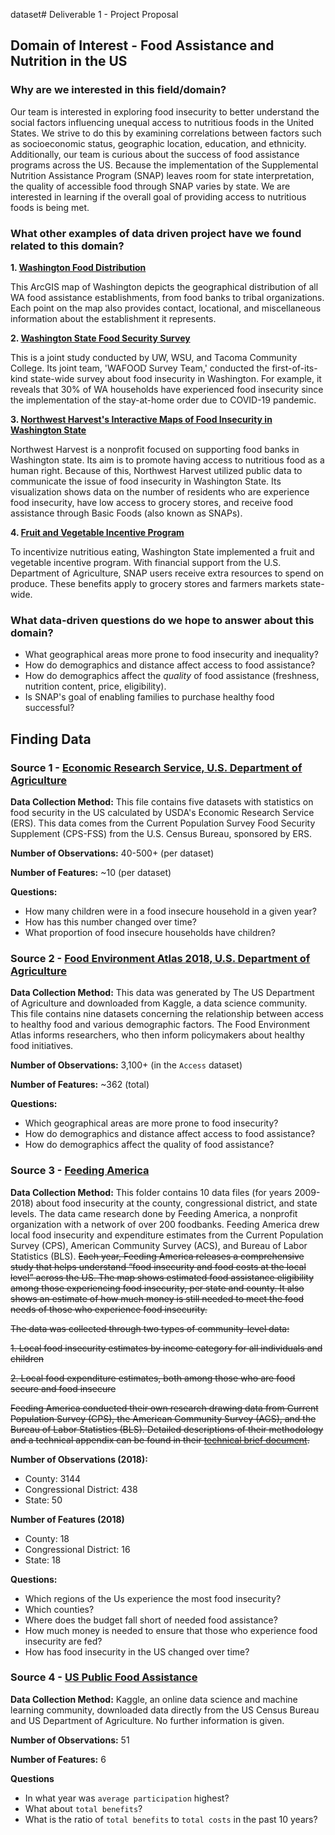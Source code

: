 dataset# Deliverable 1 - Project Proposal
## Domain of Interest - Food Assistance and Nutrition in the US

### Why are we interested in this field/domain?

Our team is interested in exploring food insecurity to better understand the social factors influencing unequal access to nutritious foods in the United States. We strive to do this by examining correlations between factors such as socioeconomic status, geographic location, education, and ethnicity. Additionally, our team is curious about the success of food assistance programs across the US. Because the implementation of the Supplemental Nutrition Assistance Program (SNAP) leaves room for state interpretation, the quality of accessible food through SNAP varies by state. We are interested in learning if the overall goal of providing access to nutritious foods is being met.

### What other examples of data driven project have we found related to this domain?

**1. [Washington Food Distribution](https://nras.maps.arcgis.com/apps/webappviewer/index.html?id=b1ad1be260fe4ef8b877fc7064b0649f)**

This ArcGIS map of Washington depicts the geographical distribution of all WA food assistance establishments, from food banks to tribal organizations. Each point on the map also provides contact, locational, and miscellaneous information about the establishment it represents.

**2. [Washington State Food Security Survey](https://news.wsu.edu/2020/11/19/wsu-helping-washington-families-facing-food-insecurity/)**

This is a joint study conducted by UW, WSU, and Tacoma Community College. Its joint team, 'WAFOOD Survey Team,' conducted the first-of-its-kind state-wide survey about food insecurity in Washington. For example, it reveals that 30% of WA households have experienced food insecurity since the implementation of the stay-at-home order due to COVID-19 pandemic.

**3. [Northwest Harvest's Interactive Maps of Food Insecurity in Washington State](https://www.livestories.com/statistics/hunger-in-washington/washington/food-insecurity)**

Northwest Harvest is a nonprofit focused on supporting food banks in Washington state. Its aim is to promote having access to nutritious food as a human right. Because of this, Northwest Harvest utilized public data to communicate the issue of food insecurity in Washington State. Its visualization shows data on the number of residents who are experience food insecurity, have low access to grocery stores, and receive food assistance through Basic Foods (also known as SNAPs).

**4. [Fruit and Vegetable Incentive Program](https://www.doh.wa.gov/ForPublicHealthandHealthcareProviders/PublicHealthSystemResourcesandServices/Funding/FruitandVegetableIncentivesProgram)**

To incentivize nutritious eating, Washington State implemented a fruit and vegetable incentive program. With financial support from the U.S. Department of Agriculture, SNAP users receive extra resources to spend on produce. These benefits apply to grocery stores and farmers markets state-wide.

### What data-driven questions do we hope to answer about this domain?

  - What geographical areas more prone to food insecurity and inequality?
  - How do demographics and distance affect access to food assistance?
  - How do demographics affect the _quality_ of food assistance (freshness, nutrition content, price, eligibility).
  - Is SNAP's goal of enabling families to purchase healthy food successful?


## Finding Data

### **Source 1 - [Economic Research Service, U.S. Department of Agriculture](https://www.ers.usda.gov/topics/food-nutrition-assistance/food-security-in-the-us/interactive-charts-and-highlights)**

**Data Collection Method:** This file contains five datasets with statistics on food security in the US calculated by USDA's Economic Research Service (ERS). This data comes from the Current Population Survey Food Security Supplement (CPS-FSS) from the U.S. Census Bureau, sponsored by ERS.

**Number of Observations:** 40-500+ (per dataset)

**Number of Features:** ~10 (per dataset)

**Questions:**
- How many children were in a food insecure household in a given year?
- How has this number changed over time?
- What proportion of food insecure households have children?


### **Source 2 - [Food Environment Atlas 2018, U.S. Department of Agriculture](https://www.kaggle.com/carrie1/food-environment-atlas )**

**Data Collection Method:** This data was generated by The US Department of Agriculture and downloaded from Kaggle, a data science community. This file contains nine datasets concerning the relationship between access to healthy food and various demographic factors. The Food Environment Atlas informs researchers, who then inform policymakers about healthy food initiatives.

**Number of Observations:** 3,100+ (in the `Access` dataset)

**Number of Features:** ~362 (total)

**Questions:**
- Which geographical areas are more prone to food insecurity?
- How do demographics and distance affect access to food assistance?
- How do demographics affect the quality of food assistance?


### **Source 3 - [Feeding America](https://map.feedingamerica.org)**

**Data Collection Method:** This folder contains 10 data files (for years 2009-2018) about food insecurity at the county, congressional district, and state levels. The data came research done by Feeding America, a nonprofit organization with a network of over 200 foodbanks. Feeding America drew local food insecurity and expenditure estimates from the Current Population Survey (CPS), American Community Survey (ACS), and Bureau of Labor Statistics (BLS). ~~Each year, Feeding America releases a comprehensive study that helps understand “food insecurity and food costs at the local level” across the US. The map shows estimated food assistance eligibility among those experiencing food insecurity, per state and county. It also shows an estimate of how much money is still needed to meet the food needs of those who experience food insecurity.~~

~~The data was collected through two types of community-level data:~~

~~1. Local food insecurity estimates by income category for all individuals and children~~

~~2. Local food expenditure estimates, both among those who are food secure and food insecure~~

~~Feeding America conducted their own research drawing data from Current Population Survey (CPS), the American Community Survey (ACS), and the Bureau of Labor Statistics (BLS). Detailed descriptions of their methodology and a technical appendix can be found in their [technical brief document](https://www.feedingamerica.org/sites/default/files/2020-09/Map%20the%20Meal%20Gap%202020%20Technical%20Brief-Updated.pdf).~~

**Number of Observations (2018):**
 - County: 3144
 - Congressional District: 438
 - State: 50

**Number of Features (2018)**
- County: 18
- Congressional District: 16
- State: 18

**Questions:**
- Which regions of the Us experience the most food insecurity?
- Which counties?
- Where does the budget fall short of needed food assistance?
- How much money is needed to ensure that those who experience food insecurity are fed?
- How has food insecurity in the US changed over time?

### **Source 4 - [US Public Food Assistance](https://www.kaggle.com/jpmiller/publicassistance)**

**Data Collection Method:** Kaggle, an online data science and machine learning community, downloaded data directly from the US Census Bureau and US Department of Agriculture. No further information is given.

**Number of Observations:** 51

**Number of Features:** 6

**Questions**
- In what year was `average participation` highest?
- What about `total benefits`?
- What is the ratio of `total benefits` to `total costs` in the past 10 years?
